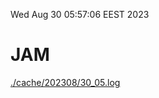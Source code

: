 Wed Aug 30 05:57:06 EEST 2023
# JAM
<a href='./cache/202308/30_05.log'>./cache/202308/30_05.log</a>
